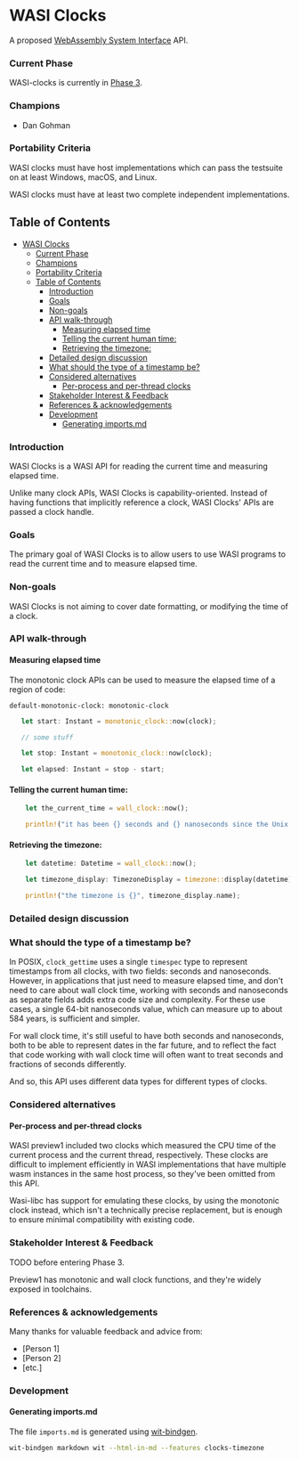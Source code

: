 # WASI Clocks

A proposed [WebAssembly System Interface](https://github.com/WebAssembly/WASI) API.

### Current Phase

WASI-clocks is currently in [Phase 3].

[Phase 3]: https://github.com/WebAssembly/WASI/blob/main/Proposals.md#phase-3---implementation-phase-cg--wg

### Champions

- Dan Gohman

### Portability Criteria

WASI clocks must have host implementations which can pass the testsuite
on at least Windows, macOS, and Linux.

WASI clocks must have at least two complete independent implementations.

## Table of Contents

- [WASI Clocks](#wasi-clocks)
    - [Current Phase](#current-phase)
    - [Champions](#champions)
    - [Portability Criteria](#portability-criteria)
  - [Table of Contents](#table-of-contents)
    - [Introduction](#introduction)
    - [Goals](#goals)
    - [Non-goals](#non-goals)
    - [API walk-through](#api-walk-through)
      - [Measuring elapsed time](#measuring-elapsed-time)
      - [Telling the current human time:](#telling-the-current-human-time)
      - [Retrieving the timezone:](#retrieving-the-timezone)
    - [Detailed design discussion](#detailed-design-discussion)
    - [What should the type of a timestamp be?](#what-should-the-type-of-a-timestamp-be)
    - [Considered alternatives](#considered-alternatives)
      - [Per-process and per-thread clocks](#per-process-and-per-thread-clocks)
    - [Stakeholder Interest \& Feedback](#stakeholder-interest--feedback)
    - [References \& acknowledgements](#references--acknowledgements)
    - [Development](#development)
      - [Generating imports.md](#generating-importsmd)

### Introduction

WASI Clocks is a WASI API for reading the current time and measuring elapsed
time.

Unlike many clock APIs, WASI Clocks is capability-oriented. Instead
of having functions that implicitly reference a clock, WASI Clocks' APIs are
passed a clock handle.

### Goals

The primary goal of WASI Clocks is to allow users to use WASI programs to
read the current time and to measure elapsed time.

### Non-goals

WASI Clocks is not aiming to cover date formatting, or modifying the time of a clock.

### API walk-through

#### Measuring elapsed time

The monotonic clock APIs can be used to measure the elapsed time of a region of code:

```wit
default-monotonic-clock: monotonic-clock
```

```rust
   let start: Instant = monotonic_clock::now(clock);

   // some stuff

   let stop: Instant = monotonic_clock::now(clock);

   let elapsed: Instant = stop - start;
```


#### Telling the current human time:

```rust
    let the_current_time = wall_clock::now();

    println!("it has been {} seconds and {} nanoseconds since the Unix epoch!", the_current_time.seconds, the_current_time.nanoseconds);
```

#### Retrieving the timezone:

```rust
    let datetime: Datetime = wall_clock::now();

    let timezone_display: TimezoneDisplay = timezone::display(datetime);

    println!("the timezone is {}", timezone_display.name);
```

### Detailed design discussion

### What should the type of a timestamp be?

In POSIX, `clock_gettime` uses a single `timespec` type to represent timestamps
from all clocks, with two fields: seconds and nanoseconds. However, in applications
that just need to measure elapsed time, and don't need to care about wall clock
time, working with seconds and nanoseconds as separate fields adds extra code size
and complexity. For these use cases, a single 64-bit nanoseconds value, which can
measure up to about 584 years, is sufficient and simpler.

For wall clock time, it's still useful to have both seconds and nanoseconds, both
to be able to represent dates in the far future, and to reflect the fact that
code working with wall clock time will often want to treat seconds and fractions
of seconds differently.

And so, this API uses different data types for different types of clocks.

### Considered alternatives

#### Per-process and per-thread clocks

WASI preview1 included two clocks which measured the CPU time of the current process and the current thread, respectively. These clocks are difficult to implement efficiently in WASI implementations that have multiple wasm instances in the same host process, so they've been omitted from this API.

Wasi-libc has support for emulating these clocks, by using the monotonic clock instead, which isn't a technically precise replacement, but is enough to ensure minimal compatibility with existing code.

### Stakeholder Interest & Feedback

TODO before entering Phase 3.

Preview1 has monotonic and wall clock functions, and they're widely exposed in toolchains.

### References & acknowledgements

Many thanks for valuable feedback and advice from:

- [Person 1]
- [Person 2]
- [etc.]

### Development

#### Generating imports.md

The file `imports.md` is generated using [wit-bindgen](https://github.com/bytecodealliance/wit-bindgen).

```bash
wit-bindgen markdown wit --html-in-md --features clocks-timezone
```
